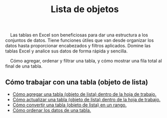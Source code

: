 ﻿---
title: Lista de objetos
second_title: Aspose.Cells Cloud Documen
type: docs
url: /es/list-objects/
aliases: [/working-with-list-objects/,/working-with-list-object-or-table/]
keywords: Add, delete, update, and get a list object(table) into an Excel worksheet
description: Aspose.Cells Cloud REST API admite agregar, eliminar, actualizar y obtener un objeto de lista (tabla) en una hoja de trabajo Excel. SDK admite tipos de lenguajes de desarrollo. Incluyen Android, C#, Go, Java, NodeJS, Perl, PHP, Python, Ruby y Swift.
weight: 100
kwords: Excel, Office Nube, REST API, Hoja de cálculo, PDF, CSV, Json, Markdwon, ListObjects
---
 &nbsp;&nbsp;&nbsp;&nbsp;Las tablas en Excel son beneficiosas para dar una estructura a los conjuntos de datos. Tiene funciones útiles que van desde organizar los datos hasta proporcionar encabezados y filtros aplicados. Domine las tablas Excel y analice sus datos de forma rápida y sencilla.

&nbsp;&nbsp;&nbsp;&nbsp;Cómo agregar, ordenar y filtrar una tabla, y cómo mostrar una fila total al final de una tabla.

## Cómo trabajar con una tabla (objeto de lista)
  
- [Cómo agregar una tabla (objeto de lista) dentro de la hoja de trabajo.](/cells/es/add-a-list-object-or-table-inside-the-worksheet/)
- [Cómo actualizar una tabla (objeto de lista) dentro de la hoja de trabajo.](/cells/es/update-a-list-object-or-table-inside-the-worksheet/)
- [Cómo convertir una tabla (objeto de lista) en un rango.](/cells/es/convert-list-object-or-table-to-range/)
- [Cómo ordenar los datos de una tabla.](/cells/es/sort-table-data/)
